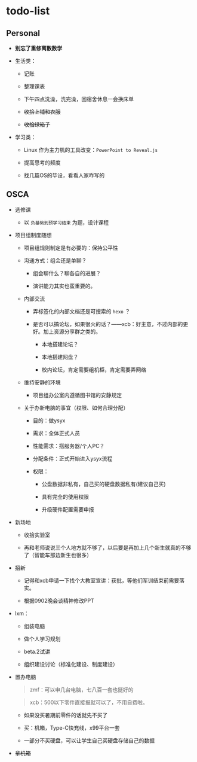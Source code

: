 # todo-list

## Personal

- **别忘了重修离散数学**

- 生活类：

    - 记账 

    - 整理课表

    - 下午四点洗澡，洗完澡，回宿舍休息一会换床单

    - ~~收拾上铺和衣服~~

    - ~~收拾绿箱子~~

- 学习类：

    - Linux 作为主力机的工具改变：`PowerPoint to Reveal.js`

    - 提高思考的频度

    - 找几篇OS的毕设，看看人家咋写的

## OSCA

- 选修课

    - 以 `负基础到预学习结束` 为题，设计课程

- 项目组制度随想

    - 项目组规则制定是有必要的：保持公平性

    - 沟通方式：组会还是单聊？

        - 组会聊什么？聊各自的进展？

	    - 演讲能力其实也蛮重要的。

    - 内部交流

	    - 弄标签化的内部文档还是可搜索的 `hexo` ？

        - 是否可以搞论坛，如果很火的话？——xcb：好主意，不过内部的更好。加上资源分享群之类的。

            - 本地搭建论坛？

            - 本地搭建网盘？

            - 校内论坛，肯定需要组机柜，肯定需要弄网络

    - 维持安静的环境

	    - 项目组办公室内遵循图书馆的安静规定

    - 关于办新电脑的事宜（权限、如何合理分配）

        - 目的：做ysyx

        - 需求：全体正式人员

        - 性能需求：搭服务器/个人PC？

        - 分配条件：正式开始进入ysyx流程

		- 权限：

		    - 公盘数据非私有，自己买的硬盘数据私有(建议自己买)

			- 具有完全的使用权限

			- 升级硬件配置需要申报

- 新场地

    - 收拾实验室

    - 再和老师说说三个人地方就不够了，以后要是再加上几个新生就真的不够了（智能车那边新生也很多）

- 招新

    - 记得和xcb申请一下找个大教室宣讲：获批，等他们军训结束前需要落实。

    - 根据0902晚会谈精神修改PPT

- lxm：

    - 组装电脑

    - 做个人学习规划

    - beta.2试讲

    - 组织建设讨论（标准化建设、制度建设）

- 置办电脑

    > zmf：可以申几台电脑，七八百一套也挺好的

    > xcb：500以下零件直接报就可以了，不用自费啦。

    - 如果没买暑期前零件的话就先不买了

	- 买：机箱，Type-C快充线，x99平台一套

    - 一部分不买硬盘，可以让学生自己买硬盘存储自己的数据

- ~~拿机箱~~

